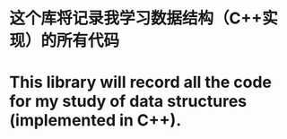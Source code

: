 # 这个库将记录我学习数据结构（C++实现）的所有代码
# This library will record all the code for my study of data structures (implemented in C++). 
